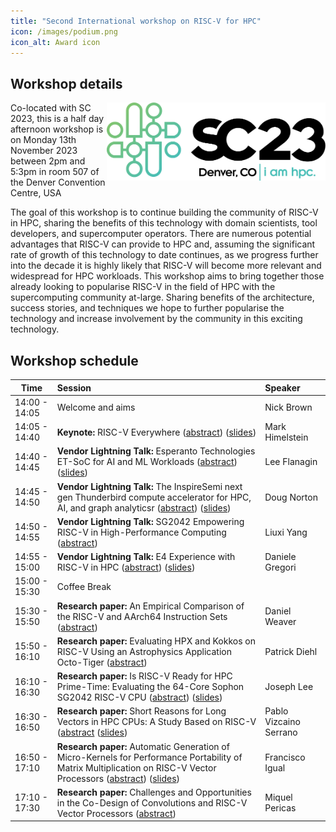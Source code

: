 ```yaml
---
title: "Second International workshop on RISC-V for HPC"
icon: /images/podium.png
icon_alt: Award icon
---
```


## Workshop details
<img align="right" src="/images/sc23_hor_blackcolor@4x.png" width=350>
Co-located with SC 2023, this is a half day afternoon workshop is on Monday 13th November 2023 between 2pm and 5:3pm in room 507 of the Denver Convention Centre, USA

The goal of this workshop is to continue building the community of RISC-V in HPC, sharing the benefits of this technology with domain scientists, tool developers, and supercomputer operators. There are numerous potential advantages that RISC-V can provide to HPC and, assuming the significant rate of growth of this technology to date continues, as we progress further into the decade it is highly likely that RISC-V will become more relevant and widespread for HPC workloads. This workshop aims to bring together those already looking to popularise RISC-V in the field of HPC with the supercomputing community at-large. Sharing benefits of the architecture, success stories, and techniques we hope to further popularise the technology and increase involvement by the community in this exciting technology. 

## Workshop schedule

| Time        | Session           | Speaker  |
| ------------- |:-------------| :-----|
| 14:00 - 14:05 | Welcome and aims | Nick Brown |
| 14:05 - 14:40 | **Keynote:** RISC-V Everywhere ([abstract](https://sc23.supercomputing.org/presentation/?id=misc246&sess=sess455)) ([slides](https://github.com/RISCVtestbed/riscvtestbed.github.io/blob/main/assets/files/sc23/SC2023_keynote.pdf))| Mark Himelstein |
| 14:40 - 14:45 | **Vendor Lightning Talk:** Esperanto Technologies ET-SoC for AI and ML Workloads ([abstract](https://sc23.supercomputing.org/presentation/?id=misc247&sess=sess455)) ([slides](https://github.com/RISCVtestbed/riscvtestbed.github.io/blob/main/assets/files/sc23/Esperanto%20SC%202023_final.pdf))| Lee Flanagin |
| 14:45 - 14:50 | **Vendor Lightning Talk:** The InspireSemi next gen Thunderbird compute accelerator for HPC, AI, and graph analyticsr ([abstract](https://sc23.supercomputing.org/presentation/?id=misc248&sess=sess455)) ([slides](https://github.com/RISCVtestbed/riscvtestbed.github.io/blob/main/assets/files/sc23/InspireSemi-SC23-RISC-V-workshop.pdf)) | Doug Norton |
| 14:50 - 14:55 | **Vendor Lightning Talk:** SG2042 Empowering RISC-V in High-Performance Computing ([abstract](https://sc23.supercomputing.org/presentation/?id=misc250&sess=sess455))| Liuxi Yang | 
| 14:55 - 15:00 | **Vendor Lightning Talk:** E4 Experience with RISC-V in HPC ([abstract](https://sc23.supercomputing.org/presentation/?id=misc252&sess=sess455)) ([slides](https://github.com/RISCVtestbed/riscvtestbed.github.io/blob/main/assets/files/sc23/E4_SC_2023-V0.6.pdf)) | Daniele Gregori |
| 15:00 - 15:30 | Coffee Break | |
| 15:30 - 15:50 | **Research paper:** An Empirical Comparison of the RISC-V and AArch64 Instruction Sets ([abstract](https://sc23.supercomputing.org/presentation/?id=ws_risc109&sess=sess455))| Daniel Weaver |
| 15:50 - 16:10 | **Research paper:** Evaluating HPX and Kokkos on RISC-V Using an Astrophysics Application Octo-Tiger ([abstract](https://sc23.supercomputing.org/presentation/?id=ws_risc102&sess=sess455)) | Patrick Diehl |
| 16:10 - 16:30 | **Research paper:** Is RISC-V Ready for HPC Prime-Time: Evaluating the 64-Core Sophon SG2042 RISC-V CPU ([abstract](https://sc23.supercomputing.org/presentation/?id=ws_risc111&sess=sess455)) ([slides](https://github.com/RISCVtestbed/riscvtestbed.github.io/blob/main/assets/files/sc23/Lee-sg2042-talk-v1.0.pdf))| Joseph Lee |
| 16:30 - 16:50 | **Research paper:** Short Reasons for Long Vectors in HPC CPUs: A Study Based on RISC-V ([abstract](https://sc23.supercomputing.org/presentation/?id=ws_risc103&sess=sess455) ([slides](https://github.com/RISCVtestbed/riscvtestbed.github.io/blob/main/assets/files/sc23/Short-reasons-for-long-vectors-in-HPC-CPUs.pdf))| Pablo Vizcaino Serrano |
| 16:50 - 17:10 | **Research paper:** Automatic Generation of Micro-Kernels for Performance Portability of Matrix Multiplication on RISC-V Vector Processors ([abstract](https://sc23.supercomputing.org/presentation/?id=ws_risc101&sess=sess455)) ([slides](https://github.com/RISCVtestbed/riscvtestbed.github.io/blob/main/assets/files/sc23/RISCV4HPC_FranciscoIgual.pdf)) | Francisco Igual |
| 17:10 - 17:30 | **Research paper:** Challenges and Opportunities in the Co-Design of Convolutions and RISC-V Vector Processors ([abstract](https://sc23.supercomputing.org/presentation/?id=ws_risc105&sess=sess455))| Miquel Pericas |
